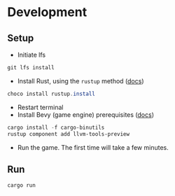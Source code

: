 # Development

## Setup

- Initiate lfs

```powershell
git lfs install
```

- Install Rust, using the `rustup` method ([docs](https://www.rust-lang.org/tools/install))

```powershell
choco install rustup.install
```

- Restart terminal
- Install Bevy (game engine) prerequisites ([docs](https://bevyengine.org/learn/book/getting-started/setup/))

```powershell
cargo install -f cargo-binutils
rustup component add llvm-tools-preview
```

- Run the game. The first time will take a few minutes.

## Run

```powershell
cargo run
```
